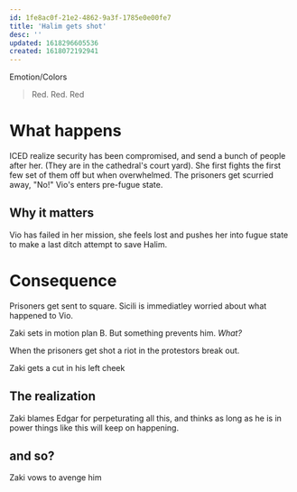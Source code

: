 ```yaml
---
id: 1fe8ac0f-21e2-4862-9a3f-1785e0e00fe7
title: 'Halim gets shot'
desc: ''
updated: 1618296605536
created: 1618072192941
---
```

Emotion/Colors
> Red. Red. Red

# What happens
ICED realize security has been compromised, and send a bunch of people after her. (They are in the cathedral's court yard). She first fights the first few set of them off but when overwhelmed. The prisoners get scurried away, "No!" Vio's enters pre-fugue state.

##  Why it matters
Vio has failed in her mission, she feels lost and pushes her into fugue state to make a last ditch attempt to save Halim.

# Consequence
Prisoners get sent to square. Sicili is immediatley worried about what happened to Vio.

Zaki sets in motion plan B. But something prevents him. *What?*

When the prisoners get shot a riot in the protestors break out.

Zaki gets a cut in his left cheek

## The realization
Zaki blames Edgar for perpeturating all this, and thinks as long as he is in power things like this will keep on happening.

## and so?
Zaki vows to avenge him

